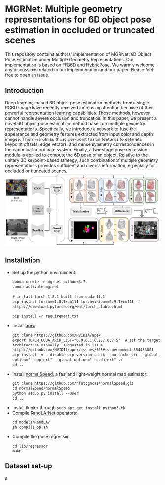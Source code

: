 # MGRNet: Multiple geometry representations for 6D object pose estimation in occluded or truncated scenes
This repository contains authors' implementation of MGRNet: 6D Object Pose Estimation under Multiple Geometry Representations. Our implementation is based on [FFB6D](https://github.com/ethnhe/FFB6D) and [HybridPose](https://github.com/chensong1995/HybridPose). We warmly welcome any discussions related to our implementation and our paper. Please feel free to open an issue.
## Introduction
Deep learning-based 6D object pose estimation methods from a single RGBD image have recently received increasing attention because of their powerful representation learning capabilities. These methods, however, cannot handle severe occlusion and truncation. In this paper, we present a novel 6D object
pose estimation method based on multiple geometry representations. Specifically, we introduce a network to fuse the appearance and geometry features
extracted from input color and depth images. Then, we utilize these per-point fusion features to estimate keypoint offsets, edge vectors, and dense
symmetry correspondences in the canonical coordinate system. Finally, a two-stage pose regression module is applied to compute the 6D pose of an object. Relative to the unitary 3D keypoint-based strategy, such combinationof multiple geometry representations provides sufficient and diverse information, especially for occluded or truncated scenes.
![Pipeline](https://github.com/JiChun-Wang/MGRNet/blob/main/assert/pipeline.png)
## Installation
+ Set up the python environment:
    ```shell
    conda create -n mgrnet python=3.7
    conda activate mgrnet

    # install torch 1.8.1 built from cuda 11.1
    pip install torch==1.8.1+cu111 torchvision==0.9.1+cu111 -f https://download.pytorch.org/whl/torch_stable.html

    pip install -r requirement.txt
    ```
+ Install [apex](https://github.com/NVIDIA/apex):
    ```shell    
    git clone https://github.com/NVIDIA/apex
    export TORCH_CUDA_ARCH_LIST="6.0;6.1;6.2;7.0;7.5"  # set the target architecture manually, suggested in issue https://github.com/NVIDIA/apex/issues/605#issuecomment-554453001
    pip install -v --disable-pip-version-check --no-cache-dir --global-option="--cpp_ext" --global-option="--cuda_ext" ./
    cd ..
    ```
+ Install [normalSpeed](https://github.com/hfutcgncas/normalSpeed), a fast and light-weight normal map estimator:
    ```shell
    git clone https://github.com/hfutcgncas/normalSpeed.git
    cd normalSpeed/normalSpeed
    python setup.py install --user
    cd ..
    ```
+ Install tkinter through `sudo apt get install python3-tk `
+ Compile [RandLA-Net](https://github.com/qiqihaer/RandLA-Net-pytorch) operators:
    ```shell
    cd models/RandLA/
    sh compile_op.sh
    ```
+ Compile the pose regressor
    ```shell
    cd lib/regressor
    make
    ```
## Dataset set-up
s
